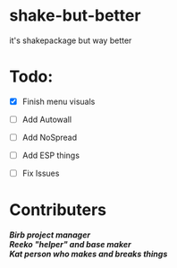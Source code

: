
# shake-but-better
it's shakepackage but way better
# Todo:
- [x] Finish menu visuals
- [ ] Add Autowall
- [ ] Add NoSpread
- [ ] Add ESP things
- [ ] Fix Issues


# Contributers
***Birb project manager<br />***
***Reeko "helper" and base maker<br />*** 
***Kat person who makes and breaks things<br />***



